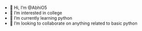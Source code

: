 - 👋 Hi, I’m @AbhiO5
- 👀 I’m interested in college
- 🌱 I’m currently learning python
- 💞️ I’m looking to collaborate on anything related to basic python 

<!---
AbhiO5/AbhiO5 is a ✨ special ✨ repository because its `README.md` (this file) appears on your GitHub profile.
You can click the Preview link to take a look at your changes.
--->
